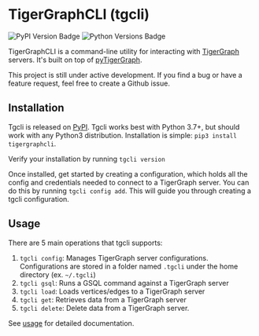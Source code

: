# TigerGraphCLI (tgcli)

![PyPI Version Badge](https://img.shields.io/pypi/v/tigergraphcli)
![Python Versions Badge](https://img.shields.io/pypi/pyversions/tigergraphcli)

TigerGraphCLI is a command-line utility for interacting with [TigerGraph](https://www.tigergraph.com/) servers. It's
built on top of [pyTigerGraph](https://github.com/pyTigerGraph/pyTigerGraph).

This project is still under active development. If you find a bug or have a feature request, feel free to create a Github issue.

## Installation

Tgcli is released on [PyPI](https://pypi.org/project/tigergraphcli/). Tgcli works best with Python 3.7+, but should work with any Python3 distribution. Installation is simple:
`pip3 install tigergraphcli`.

Verify your installation by running `tgcli version`

Once installed, get started by creating a configuration, which holds all the config and credentials needed to
connect to a TigerGraph server. You can do this by running `tgcli config add`. This will guide you through creating
a tgcli configuration.

## Usage

There are 5 main operations that tgcli supports:

1. `tgcli config`: Manages TigerGraph server configurations. Configurations are stored in a folder named `.tgcli`
under the home directory (ex. `~/.tgcli`)
2. `tgcli gsql`: Runs a GSQL command against a TigerGraph server
3. `tgcli load`: Loads vertices/edges to a TigerGraph server
4. `tgcli get`: Retrieves data from a TigerGraph server
5. `tgcli delete`: Delete data from a TigerGraph server.

See [usage](https://github.com/frankfka/TigerGraphCLI/blob/master/docs/USAGE.md) for detailed documentation.